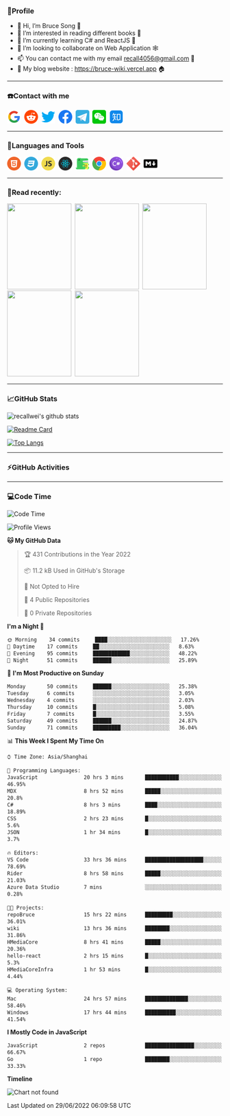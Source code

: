 ### 🦁️Profile

- 👋 Hi, I’m Bruce Song 🦁️
- 👀 I’m interested in reading different books 📖
- 🌱 I’m currently learning C# and ReactJS 🚀
- 💞️ I’m looking to collaborate on Web Application 🕸️
- 📫 You can contact me with my email recall4056@gmail.com 📮
- 📖 My blog website : https://bruce-wiki.vercel.app 🏠

---

### ☎️Contact with me

<img height="32" width="32" src="/img/google.png"/>&nbsp;
<img height="32" width="32" src="/img/reddit.png"/>&nbsp;
<img height="32" width="32" src="/img/twitter.png"/>&nbsp;
<img height="32" width="32" src="/img/facebook.png"/>&nbsp;
<a href="https://t.me/recallwei" target="_blank" rel="noreferrer noopener"><img height="32" width="32" src="/img/telegram.png"/></a>&nbsp;
<img height="32" width="32" src="/img/wechat.png"/>&nbsp;
<img height="32" width="32" src="/img/zhihu.png"/>&nbsp;

---

### 🚀Languages and Tools

<a href="https://bruce-wiki.vercel.app/docs/html" target="_blank" rel="noreferrer noopener"><img height="32" width="32" src="/img/html.png"/></a>&nbsp;
<a href="https://bruce-wiki.vercel.app/docs/css" target="_blank" rel="noreferrer noopener"><img height="32" width="32" src="/img/css.png"/></a>&nbsp;
<a href="https://bruce-wiki.vercel.app/docs/javascript" target="_blank" rel="noreferrer noopener"><img height="32" width="32" src="/img/javascript.png"/></a>&nbsp;
<a href="https://bruce-wiki.vercel.app/docs/react" target="_blank" rel="noreferrer noopener"><img height="32" width="32" src="/img/react.png"/></a>&nbsp;
<a href="https://bruce-wiki.vercel.app/docs/docusaurus" target="_blank" rel="noreferrer noopener"><img height="32" width="32" src="/img/docusaurus.png"/></a>&nbsp;
<img height="32" width="32" src="/img/chrome.png"/>&nbsp;
<a href="https://bruce-wiki.vercel.app/docs/csharp" target="_blank" rel="noreferrer noopener"><img height="32" width="32" src="/img/csharp.png"/></a>&nbsp;
<img height="32" width="32" src="/img/git.png"/>&nbsp;
<a href="https://bruce-wiki.vercel.app/docs/markdown" target="_blank" rel="noreferrer noopener"><img height="32" width="32" src="/img/markdown.png"/></a>&nbsp;

---

### 📖Read recently:

<img height="200" width="150" src="https://img9.doubanio.com/view/subject/s/public/s27283822.jpg"/>&nbsp;
<img height="200" width="150" src="https://img9.doubanio.com/view/subject/l/public/s33524212.jpg"/>&nbsp;
<img height="200" width="150" src="https://img9.doubanio.com/view/subject/m/public/s33460221.jpg"/>&nbsp;
<img height="200" width="150" src="https://img3.doubanio.com/view/subject/l/public/s8958650.jpg"/>&nbsp;
<img height="200" width="150" src="https://img3.doubanio.com/view/subject/l/public/s29820180.jpg"/>&nbsp;

---

### 📈GitHub Stats

![recallwei's github stats](https://github-readme-stats.vercel.app/api?username=recallwei&show_icons=true&theme=dracula&count_private=true&include_all_commits)

<!---
repository 卡片
--->

[![Readme Card](https://github-readme-stats.vercel.app/api/pin/?username=recallwei&repo=recallwei&theme=dracula)](https://github.com/recallwei/daily)

<!---
repository 常用语言 layout=compact（紧凑布局）
--->

[![Top Langs](https://github-readme-stats.vercel.app/api/top-langs/?username=recallwei&layout=compact&theme=dracula)](https://github.com/recallwei/daily)

---

### ⚡️GitHub Activities

<!--START_SECTION:activity-->

<!--END_SECTION:activity-->

---

### 💻Code Time

<!--START_SECTION:waka-->
![Code Time](http://img.shields.io/badge/Code%20Time-0%20secs-blue)

![Profile Views](http://img.shields.io/badge/Profile%20Views-21-blue)

**🐱 My GitHub Data** 

> 🏆 431 Contributions in the Year 2022
 > 
> 📦 11.2 kB Used in GitHub's Storage 
 > 
> 🚫 Not Opted to Hire
 > 
> 📜 4 Public Repositories 
 > 
> 🔑 0 Private Repositories  
 > 
**I'm a Night 🦉** 

```text
🌞 Morning    34 commits     ████░░░░░░░░░░░░░░░░░░░░░   17.26% 
🌆 Daytime    17 commits     ██░░░░░░░░░░░░░░░░░░░░░░░   8.63% 
🌃 Evening    95 commits     ████████████░░░░░░░░░░░░░   48.22% 
🌙 Night      51 commits     ██████░░░░░░░░░░░░░░░░░░░   25.89%

```
📅 **I'm Most Productive on Sunday** 

```text
Monday       50 commits     ██████░░░░░░░░░░░░░░░░░░░   25.38% 
Tuesday      6 commits      ░░░░░░░░░░░░░░░░░░░░░░░░░   3.05% 
Wednesday    4 commits      ░░░░░░░░░░░░░░░░░░░░░░░░░   2.03% 
Thursday     10 commits     █░░░░░░░░░░░░░░░░░░░░░░░░   5.08% 
Friday       7 commits      █░░░░░░░░░░░░░░░░░░░░░░░░   3.55% 
Saturday     49 commits     ██████░░░░░░░░░░░░░░░░░░░   24.87% 
Sunday       71 commits     █████████░░░░░░░░░░░░░░░░   36.04%

```


📊 **This Week I Spent My Time On** 

```text
⌚︎ Time Zone: Asia/Shanghai

💬 Programming Languages: 
JavaScript               20 hrs 3 mins       ███████████░░░░░░░░░░░░░░   46.95% 
MDX                      8 hrs 52 mins       █████░░░░░░░░░░░░░░░░░░░░   20.8% 
C#                       8 hrs 3 mins        ████░░░░░░░░░░░░░░░░░░░░░   18.89% 
CSS                      2 hrs 23 mins       █░░░░░░░░░░░░░░░░░░░░░░░░   5.6% 
JSON                     1 hr 34 mins        █░░░░░░░░░░░░░░░░░░░░░░░░   3.7%

🔥 Editors: 
VS Code                  33 hrs 36 mins      ███████████████████░░░░░░   78.69% 
Rider                    8 hrs 58 mins       █████░░░░░░░░░░░░░░░░░░░░   21.03% 
Azure Data Studio        7 mins              ░░░░░░░░░░░░░░░░░░░░░░░░░   0.28%

🐱‍💻 Projects: 
repoBruce                15 hrs 22 mins      █████████░░░░░░░░░░░░░░░░   36.01% 
wiki                     13 hrs 36 mins      ████████░░░░░░░░░░░░░░░░░   31.86% 
HMediaCore               8 hrs 41 mins       █████░░░░░░░░░░░░░░░░░░░░   20.36% 
hello-react              2 hrs 15 mins       █░░░░░░░░░░░░░░░░░░░░░░░░   5.3% 
HMediaCoreInfra          1 hr 53 mins        █░░░░░░░░░░░░░░░░░░░░░░░░   4.44%

💻 Operating System: 
Mac                      24 hrs 57 mins      ██████████████░░░░░░░░░░░   58.46% 
Windows                  17 hrs 44 mins      ██████████░░░░░░░░░░░░░░░   41.54%

```

**I Mostly Code in JavaScript** 

```text
JavaScript               2 repos             ████████████████░░░░░░░░░   66.67% 
Go                       1 repo              ████████░░░░░░░░░░░░░░░░░   33.33%

```


**Timeline**

![Chart not found](https://raw.githubusercontent.com/recallwei/recallwei/main/charts/bar_graph.png) 


 Last Updated on 29/06/2022 06:09:58 UTC
<!--END_SECTION:waka-->
<!---
recallwei/recallwei is a ✨ special ✨ repository because its `README.md` (this file) appears on your GitHub profile.
You can click the Preview link to take a look at your changes.
--->
